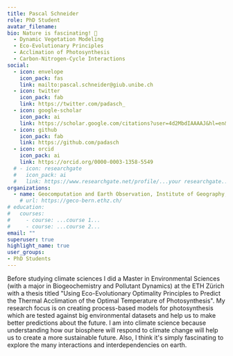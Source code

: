 ```yaml
---
title: Pascal Schneider
role: PhD Student
avatar_filename:
bio: Nature is fascinating! 🌳
  - Dynamic Vegetation Modeling
  - Eco-Evolutionary Principles
  - Acclimation of Photosynthesis
  - Carbon-Nitrogen-Cycle Interactions
social:
  - icon: envelope
    icon_pack: fas
    link: mailto:pascal.schneider@giub.unibe.ch
  - icon: twitter
    icon_pack: fab
    link: https://twitter.com/padasch_
  - icon: google-scholar
    icon_pack: ai
    link: https://scholar.google.com/citations?user=4d2MbdIAAAAJ&hl=en&oi=sra
  - icon: github
    icon_pack: fab
    link: https://github.com/padasch
  - icon: orcid
    icon_pack: ai
    link: https://orcid.org/0000-0003-1358-5549
  # - icon: researchgate
  #   icon_pack: ai
  #   link: https://www.researchgate.net/profile/...your researchgate...
organizations:
  - name: Geocomputation and Earth Observation, Institute of Geography, University of Bern
    # url: https://geco-bern.ethz.ch/
# education:
#   courses:
#     - course: ...course 1...
#     - course: ...course 2...
email: ""
superuser: true
highlight_name: true
user_groups:
- PhD Students
---
```


Before studying climate sciences I did a Master in Environmental Sciences (with a major in Biogeochemistry and Pollutant Dynamics) at the ETH Zürich with a thesis titled "Using Eco-Evolutionary Optimality Principles to Predict the Thermal Acclimation of the Optimal Temperature of Photosynthesis". My research focus is on creating process-based models for photosynthesis which are tested against big environmental datasets and help us to make better predictions about the future. I am into climate science because understanding how our biosphere will respond to climate change will help us to create a more sustainable future. Also, I think it's simply fascinating to explore the many interactions and interdependencies on earth.

<!-- {{< icon name="download" pack="fas" >}} Download my {{< staticref "files/cv.pdf" "newtab" >}}CV{{< /staticref >}}. -->
